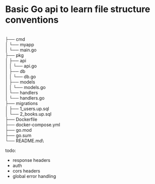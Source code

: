 # Basic Go api to learn file structure conventions

\
├── cmd\
│ └── myapp\
│ └── main.go\
├── pkg\
│ ├── api\
│ │ └── api.go\
│ ├── db\
│ │ └── db.go\
│ ├── models\
│ │ └── models.go\
│ └── handlers\
│ └── handlers.go\
├── migrations\
│ ├── 1_users.up.sql\
│ └── 2_books.up.sql\
├── Dockerfile\
├── docker-compose.yml\
├── go.mod\
├── go.sum\
└── README.md\

todo:

- response headers
- auth
- cors headers
- global error handling
